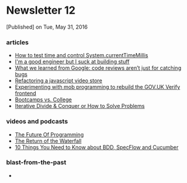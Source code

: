 # Newsletter 12
[Published] on Tue, May 31, 2016

### articles

* [How to test time and control System.currentTimeMillis](http://blog.blundellapps.co.uk/how-to-test-time-and-control-system-currenttimemillis/)
* [I'm a good engineer but I suck at building stuff](http://lionelbarrow.com/2016/05/08/i-suck-at-building-stuff/)
* [What we learned from Google: code reviews aren’t just for catching bugs](http://blog.fullstory.com/2016/04/code-reviews-arent-just-for-catching-bugs/)
* [Refactoring a javascript video store](http://martinfowler.com/articles/refactoring-video-store-js/)
* [Experimenting with mob programming to rebuild the GOV.UK Verify frontend](https://identityassurance.blog.gov.uk/2016/02/26/experimenting-with-mob-programming-to-rebuild-the-gov-uk-verify-frontend/)
* [Bootcamps vs. College](http://blog.triplebyte.com/bootcamps-vs-college)
* [Iterative Divide & Conquer or How to Solve Problems](http://www.tddfellow.com/blog/2016/05/27/iterative-divide-and-conquer-or-how-to-solve-problems/)

### videos and podcasts

* [The Future Of Programming](https://www.agilealliance.org/resources/videos/the-future-of-software/)
* [The Return of the Waterfall](https://www.youtube.com/watch?v=w4IncnNVzMA)
* [10 Things You Need to Know about BDD, SpecFlow and Cucumber](https://www.infoq.com/presentations/bdd-specflow-cucumber)

### blast-from-the-past

*
